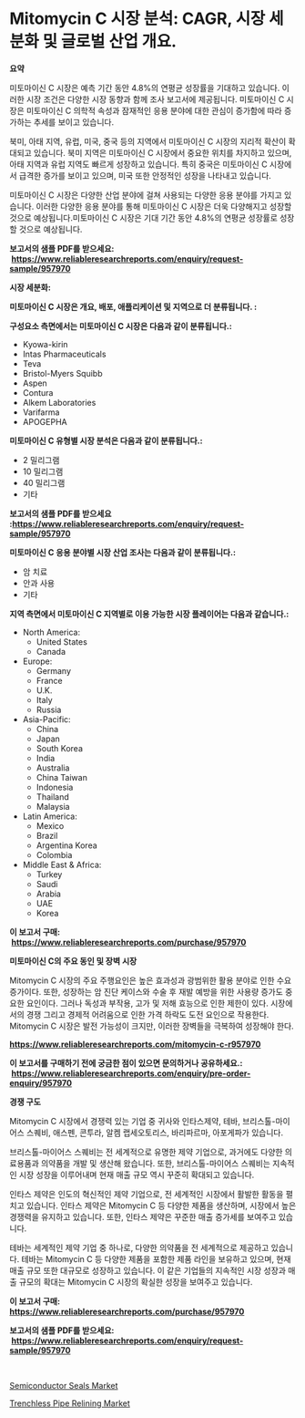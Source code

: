 <p><h1>Mitomycin C 시장 분석: CAGR, 시장 세분화 및 글로벌 산업 개요.</h1></p><p><strong>요약</strong></p>
<p><p>미토마이신 C 시장은 예측 기간 동안 4.8%의 연평균 성장률을 기대하고 있습니다. 이러한 시장 조건은 다양한 시장 동향과 함께 조사 보고서에 제공됩니다. 미토마이신 C 시장은 미토마이신 C 의학적 속성과 잠재적인 응용 분야에 대한 관심이 증가함에 따라 증가하는 추세를 보이고 있습니다.</p><p>북미, 아태 지역, 유럽, 미국, 중국 등의 지역에서 미토마이신 C 시장의 지리적 확산이 확대되고 있습니다. 북미 지역은 미토마이신 C 시장에서 중요한 위치를 차지하고 있으며, 아태 지역과 유럽 지역도 빠르게 성장하고 있습니다. 특히 중국은 미토마이신 C 시장에서 급격한 증가를 보이고 있으며, 미국 또한 안정적인 성장을 나타내고 있습니다.</p><p>미토마이신 C 시장은 다양한 산업 분야에 걸쳐 사용되는 다양한 응용 분야를 가지고 있습니다. 이러한 다양한 응용 분야를 통해 미토마이신 C 시장은 더욱 다양해지고 성장할 것으로 예상됩니다.미토마이신 C 시장은 기대 기간 동안 4.8%의 연평균 성장률로 성장할 것으로 예상됩니다.</p></p>
<p><strong>보고서의 샘플 PDF를 받으세요: &nbsp;<a href="https://www.reliableresearchreports.com/enquiry/request-sample/957970">https://www.reliableresearchreports.com/enquiry/request-sample/957970</a></strong></p>
<p><strong>시장 세분화:</strong></p>
<p><strong> 미토마이신 C 시장은 개요, 배포, 애플리케이션 및 지역으로 더 분류됩니다. :</strong></p>
<p><strong>구성요소 측면에서는 미토마이신 C 시장은 다음과 같이 분류됩니다.:</strong></p>
<p><ul><li>Kyowa-kirin</li><li>Intas Pharmaceuticals</li><li>Teva</li><li>Bristol-Myers Squibb</li><li>Aspen</li><li>Contura</li><li>Alkem Laboratories</li><li>Varifarma</li><li>APOGEPHA</li></ul></p>
<p><strong> 미토마이신 C 유형별 시장 분석은 다음과 같이 분류됩니다.:</strong></p>
<p><ul><li>2 밀리그램</li><li>10 밀리그램</li><li>40 밀리그램</li><li>기타</li></ul></p>
<p><strong>보고서의 샘플 PDF를 받으세요 :<a href="https://www.reliableresearchreports.com/enquiry/request-sample/957970">https://www.reliableresearchreports.com/enquiry/request-sample/957970</a></strong></p>
<p><strong> 미토마이신 C 응용 분야별 시장 산업 조사는 다음과 같이 분류됩니다.:</strong></p>
<p><ul><li>암 치료</li><li>안과 사용</li><li>기타</li></ul></p>
<p><strong>지역 측면에서 미토마이신 C 지역별로 이용 가능한 시장 플레이어는 다음과 같습니다.:</strong></p>
<p><ul>
    <li>
        North America:
        <ul>
            <li>United States</li>
            <li>Canada</li>
        </ul>
    </li>
    <li>
        Europe:
        <ul>
            <li>Germany</li>
            <li>France</li>
            <li>U.K.</li>
            <li>Italy</li>
            <li>Russia</li>
        </ul>
    </li>
    <li>
        Asia-Pacific:
        <ul>
            <li>China</li>
            <li>Japan</li>
            <li>South Korea</li>
            <li>India</li>
            <li>Australia</li>
            <li>China Taiwan</li>
            <li>Indonesia</li>
            <li>Thailand</li>
            <li>Malaysia</li>
        </ul>
    </li>
    <li>
        Latin America:
        <ul>
            <li>Mexico</li>
            <li>Brazil</li>
            <li>Argentina Korea</li>
            <li>Colombia</li>
        </ul>
    </li>
    <li>
        Middle East & Africa:
        <ul>
            <li>Turkey</li>
            <li>Saudi</li>
            <li>Arabia</li>
            <li>UAE</li>
            <li>Korea</li>
        </ul>
    </li>
    </ul></p>
<p><strong>이 보고서 구매: &nbsp;<a href="https://www.reliableresearchreports.com/purchase/957970">https://www.reliableresearchreports.com/purchase/957970</a></strong></p>
<p><strong>미토마이신 C의 주요 동인 및 장벽 시장</strong></p>
<p><p>Mitomycin C 시장의 주요 주행요인은 높은 효과성과 광범위한 활용 분야로 인한 수요 증가이다. 또한, 성장하는 암 진단 케이스와 수술 후 재발 예방을 위한 사용량 증가도 중요한 요인이다. 그러나 독성과 부작용, 고가 및 저해 효능으로 인한 제한이 있다. 시장에서의 경쟁 그리고 경제적 어려움으로 인한 가격 하락도 도전 요인으로 작용한다. Mitomycin C 시장은 발전 가능성이 크지만, 이러한 장벽들을 극복하여 성장해야 한다.</p></p>
<p><strong><a href="https://www.reliableresearchreports.com/mitomycin-c-r957970">https://www.reliableresearchreports.com/mitomycin-c-r957970</a></strong></p>
<p><strong>이 보고서를 구매하기 전에 궁금한 점이 있으면 문의하거나 공유하세요.: &nbsp;<a href="https://www.reliableresearchreports.com/enquiry/pre-order-enquiry/957970">https://www.reliableresearchreports.com/enquiry/pre-order-enquiry/957970</a></strong></p>
<p><strong>경쟁 구도</strong></p>
<p><p>Mitomycin C 시장에서 경쟁력 있는 기업 중 귀사와 인타스제약, 테바, 브리스톨-마이어스 스퀘비, 애스펜, 콘투라, 알켐 랩세오토리스, 바리파르마, 아포게파가 있습니다.</p><p>브리스톨-마이어스 스퀘비는 전 세계적으로 유명한 제약 기업으로, 과거에도 다양한 의료용품과 의약품을 개발 및 생산해 왔습니다. 또한, 브리스톨-마이어스 스퀘비는 지속적인 시장 성장을 이루어내며 현재 매출 규모 역시 꾸준히 확대되고 있습니다.</p><p>인타스 제약은 인도의 혁신적인 제약 기업으로, 전 세계적인 시장에서 활발한 활동을 펼치고 있습니다. 인타스 제약은 Mitomycin C 등 다양한 제품을 생산하며, 시장에서 높은 경쟁력을 유지하고 있습니다. 또한, 인타스 제약은 꾸준한 매출 증가세를 보여주고 있습니다.</p><p>테바는 세계적인 제약 기업 중 하나로, 다양한 의약품을 전 세계적으로 제공하고 있습니다. 테바는 Mitomycin C 등 다양한 제품을 포함한 제품 라인을 보유하고 있으며, 현재 매출 규모 또한 대규모로 성장하고 있습니다. 이 같은 기업들의 지속적인 시장 성장과 매출 규모의 확대는 Mitomycin C 시장의 확실한 성장을 보여주고 있습니다.</p></p>
<p><strong>이 보고서 구매: &nbsp; <a href="https://www.reliableresearchreports.com/purchase/957970">https://www.reliableresearchreports.com/purchase/957970</a></strong></p>
<p><strong>보고서의 샘플 PDF를 받으세요: &nbsp;<a href="https://www.reliableresearchreports.com/enquiry/request-sample/957970">https://www.reliableresearchreports.com/enquiry/request-sample/957970</a></strong><strong></strong></p>
<p>&nbsp;</p>
<p><p><a href="https://confirmed-shield-e13.notion.site/Semiconductor-Seals-Market-Size-Share-Trends-Analysis-Report-By-Application-Regional-Outlook-Co-2d1d35dcb50246799660c269377c6f92">Semiconductor Seals Market</a></p><p><a href="https://funky-papaya-cf4.notion.site/Trenchless-Pipe-Relining-Market-Centers-on-Aspects-such-as-Market-Growth-Market-Share-Market-Oppor-d5fd605c0cd2466194b2c2123f7bdf5a">Trenchless Pipe Relining Market</a></p></p>